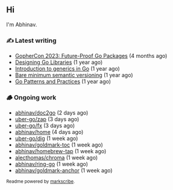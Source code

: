 ## Hi

I'm Abhinav.

### ✍️ Latest writing


- [GopherCon 2023: Future-Proof Go Packages](https://abhinavg.net/2023/09/27/future-proof-packages/) (4 months ago)
- [Designing Go Libraries](https://abhinavg.net/2022/12/06/designing-go-libraries/) (1 year ago)
- [Introduction to generics in Go](https://abhinavg.net/2022/11/23/generics-intro/) (1 year ago)
- [Bare minimum semantic versioning](https://abhinavg.net/2022/11/07/semver/) (1 year ago)
- [Go Patterns and Practices](https://abhinavg.net/2022/09/19/go-patterns-and-practices-talk/) (1 year ago)

### 🪵 Ongoing work


- [abhinav/doc2go](https://github.com/abhinav/doc2go) (2 days ago)
- [uber-go/zap](https://github.com/uber-go/zap) (3 days ago)
- [uber-go/fx](https://github.com/uber-go/fx) (3 days ago)
- [abhinav/home](https://github.com/abhinav/home) (4 days ago)
- [uber-go/dig](https://github.com/uber-go/dig) (1 week ago)
- [abhinav/goldmark-toc](https://github.com/abhinav/goldmark-toc) (1 week ago)
- [abhinav/homebrew-tap](https://github.com/abhinav/homebrew-tap) (1 week ago)
- [alecthomas/chroma](https://github.com/alecthomas/chroma) (1 week ago)
- [abhinav/ring-go](https://github.com/abhinav/ring-go) (1 week ago)
- [abhinav/goldmark-anchor](https://github.com/abhinav/goldmark-anchor) (1 week ago)

<sub>Readme powered by [markscribe](https://github.com/muesli/markscribe).</sub>
